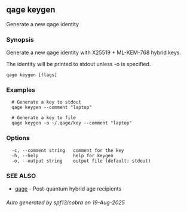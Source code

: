 ## qage keygen

Generate a new qage identity

### Synopsis

Generate a new qage identity with X25519 + ML-KEM-768 hybrid keys.

The identity will be printed to stdout unless -o is specified.

```
qage keygen [flags]
```

### Examples

```
  # Generate a key to stdout
  qage keygen --comment "laptop"

  # Generate a key to file
  qage keygen -o ~/.qage/key --comment "laptop"
```

### Options

```
  -c, --comment string   comment for the key
  -h, --help             help for keygen
  -o, --output string    output file (default: stdout)
```

### SEE ALSO

* [qage](qage.md)	 - Post-quantum hybrid age recipients

###### Auto generated by spf13/cobra on 19-Aug-2025
